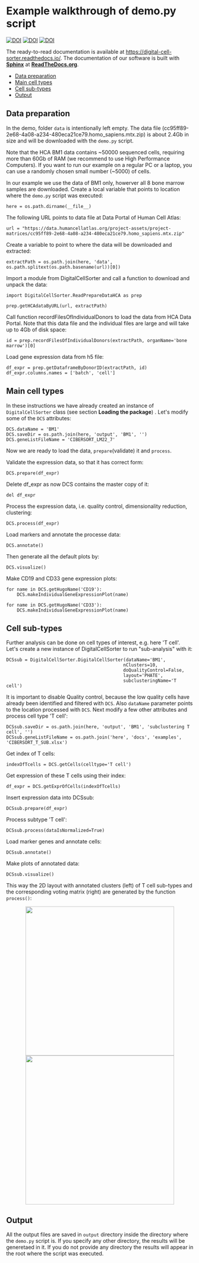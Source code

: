 # Example walkthrough of demo.py script

[![DOI](https://badge.fury.io/gh/sdomanskyi%2FDigitalCellSorter.svg)](https://badge.fury.io/gh/sdomanskyi%2FDigitalCellSorter)
[![DOI](https://badge.fury.io/py/DigitalCellSorter.svg)](https://pypi.org/project/DigitalCellSorter)
[![DOI](https://readthedocs.org/projects/digital-cell-sorter/badge/?version=latest)](https://digital-cell-sorter.readthedocs.io/en/latest/?badge=latest)

The ready-to-read documentation is available at https://digital-cell-sorter.readthedocs.io/.
The documentation of our software is built with [**Sphinx**](https://www.sphinx-doc.org/ "Sphinx") at 
[**ReadTheDocs.org**](https://readthedocs.org/).

- [Data preparation](#data-preparation)
- [Main cell types](#main-cell-types)
- [Cell sub-types](#cell-sub-types)
- [Output](#output)


## Data preparation

In the demo, folder ```data``` is intentionally left empty. 
The data file (cc95ff89-2e68-4a08-a234-480eca21ce79.homo_sapiens.mtx.zip) is about 2.4Gb in size and
will be downloaded with the ```demo.py``` script.

Note that the HCA BM1 data contains ~50000 sequenced cells, requiring more than 60Gb of RAM (we recommend to use High Performance Computers).
If you want to run our example on a regular PC or a laptop, you can use a randomly chosen small number (~5000) of cells.

In our example  we use the data of BM1 only, howerver all 8 bone marrow samples are downloaded.
Create a local variable that points to location where the ```demo.py``` script was executed:

    here = os.path.dirname(__file__)

The following URL points to data file at Data Portal of Human Cell Atlas:

    url = "https://data.humancellatlas.org/project-assets/project-matrices/cc95ff89-2e68-4a08-a234-480eca21ce79.homo_sapiens.mtx.zip"

Create a variable to point to where the data will be downloaded and extracted:

    extractPath = os.path.join(here, 'data', os.path.splitext(os.path.basename(url))[0])

Import a module from DigitalCellSorter and call a function to download and unpack the data:

    import DigitalCellSorter.ReadPrepareDataHCA as prep

    prep.getHCAdataByURL(url, extractPath)
    
Call function recordFilesOfIndividualDonors to load the data from HCA Data Portal. 
Note that this data file and the individual files are large and will take up to 4Gb of disk space:

    id = prep.recordFilesOfIndividualDonors(extractPath, organName='bone marrow')[0]

Load gene expression data from h5 file:

    df_expr = prep.getDataframeByDonorID(extractPath, id)
    df_expr.columns.names = ['batch', 'cell']


## Main cell types

In these instructions we have already created an instance of ```DigitalCellSorter``` class (see section **Loading the package**) .
Let's modify some of the ```DCS``` attributes:

	DCS.dataName = 'BM1'
	DCS.saveDir = os.path.join(here, 'output', 'BM1', '')
    DCS.geneListFileName = 'CIBERSORT_LM22_7'

Now we are ready to load the data, ```prepare```(validate) it and ```process```.

Validate the expression data, so that it has correct form:

    DCS.prepare(df_expr)

Delete df_expr as now DCS contains the master copy of it:

    del df_expr

Process the expression data, i.e. quality control, dimensionality reduction, clustering:

	DCS.process(df_expr)

Load markers and annotate the processe data:

	DCS.annotate()

Then generate all the default plots by:

	DCS.visualize()

Make CD19 and CD33 gene expression plots:

    for name in DCS.getHugoName('CD19'):
        DCS.makeIndividualGeneExpressionPlot(name)
            
    for name in DCS.getHugoName('CD33'):
        DCS.makeIndividualGeneExpressionPlot(name)


## Cell sub-types

Further analysis can be done on cell types of interest, e.g. here 'T cell'.
Let's create a new instance of DigitalCellSorter to run "sub-analysis" with it:

    DCSsub = DigitalCellSorter.DigitalCellSorter(dataName='BM1', 
                                                nClusters=10, 
                                                doQualityControl=False,
                                                layout='PHATE',
                                                subclusteringName='T cell')

It is important to disable Quality control, because the low quality cells have already been identified and filtered with ```DCS```.
Also ```dataName``` parameter points to the location processed with ```DCS```. 
Next modify a few other attributes and process cell type 'T cell':

    DCSsub.saveDir = os.path.join(here, 'output', 'BM1', 'subclustering T cell', '')
    DCSsub.geneListFileName = os.path.join('here', 'docs', 'examples', 'CIBERSORT_T_SUB.xlsx')

Get index of T cells:

    indexOfTcells = DCS.getCells(celltype='T cell')

Get expression of these T cells using their index:

    df_expr = DCS.getExprOfCells(indexOfTcells)

Insert expression data into DCSsub:

    DCSsub.prepare(df_expr)

Process subtype 'T cell':

    DCSsub.process(dataIsNormalized=True)

Load marker genes and annotate cells:

    DCSsub.annotate()

Make plots of annotated data:

    DCSsub.visualize()


This way the 2D layout with annotated clusters (left) of T cell sub-types and the corresponding voting matrix (right) 
are generated by the function ```process()```:

<p align="middle">
	<img src="https://github.com/sdomanskyi/DigitalCellSorter/blob/master/docs/examples/output/BM1/subclustering T cell/BM1_clusters_by_clusters_annotated.png?raw=true" width="400"/>
	<img src="https://github.com/sdomanskyi/DigitalCellSorter/blob/master/docs/examples/output/BM1/subclustering T cell/BM1_scores_matrix.png?raw=true" height="400"/>
</p>


## Output

All the output files are saved in ```output``` directory inside the directory where the ```demo.py``` script is. 
If you specify any other directory, the results will be generetaed in it.
If you do not provide any directory the results will appear in the root where the script was executed.



